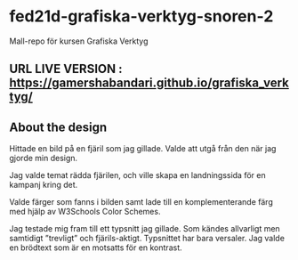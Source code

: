 # fed21d-grafiska-verktyg-snoren-2
Mall-repo för kursen Grafiska Verktyg

## URL LIVE VERSION : https://gamershabandari.github.io/grafiska_verktyg/


## About the design

Hittade en bild på en fjäril som jag gillade. Valde att utgå från den när jag gjorde min design.

Jag valde temat rädda fjärilen, och ville skapa en landningssida för en kampanj kring det.

Valde färger som fanns i bilden samt lade till en komplementerande färg med hjälp av W3Schools Color Schemes. 

Jag testade mig fram till ett typsnitt jag gillade. Som kändes allvarligt men samtidigt ”trevligt” och fjärils-aktigt. Typsnittet har bara versaler. Jag valde en brödtext som är en motsatts för en kontrast. 

